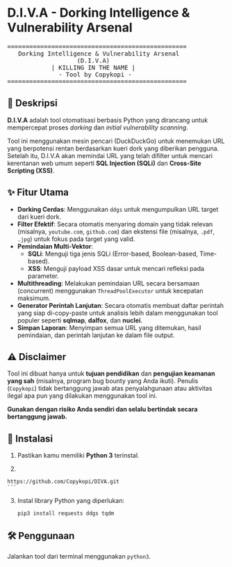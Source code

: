 # D.I.V.A - Dorking Intelligence & Vulnerability Arsenal

<pre>
=================================================
   Dorking Intelligence & Vulnerability Arsenal
                   (D.I.V.A) 
            | KILLING IN THE NAME |
              - Tool by Copykopi -
=================================================
</pre>

## 📜 Deskripsi

**D.I.V.A** adalah tool otomatisasi berbasis Python yang dirancang untuk mempercepat proses *dorking* dan *initial vulnerability scanning*.

Tool ini menggunakan mesin pencari (DuckDuckGo) untuk menemukan URL yang berpotensi rentan berdasarkan kueri dork yang diberikan pengguna. Setelah itu, D.I.V.A akan memindai URL yang telah difilter untuk mencari kerentanan web umum seperti **SQL Injection (SQLi)** dan **Cross-Site Scripting (XSS)**.

## ✨ Fitur Utama

* **Dorking Cerdas**: Menggunakan `ddgs` untuk mengumpulkan URL target dari kueri dork.
* **Filter Efektif**: Secara otomatis menyaring domain yang tidak relevan (misalnya, `youtube.com`, `github.com`) dan ekstensi file (misalnya, `.pdf`, `.jpg`) untuk fokus pada target yang valid.
* **Pemindaian Multi-Vektor**:
    * **SQLi**: Menguji tiga jenis SQLi (Error-based, Boolean-based, Time-based).
    * **XSS**: Menguji payload XSS dasar untuk mencari refleksi pada parameter.
* **Multithreading**: Melakukan pemindaian URL secara bersamaan (concurrent) menggunakan `ThreadPoolExecutor` untuk kecepatan maksimum.
* **Generator Perintah Lanjutan**: Secara otomatis membuat daftar perintah yang siap di-copy-paste untuk analisis lebih dalam menggunakan tool populer seperti **sqlmap**, **dalfox**, dan **nuclei**.
* **Simpan Laporan**: Menyimpan semua URL yang ditemukan, hasil pemindaian, dan perintah lanjutan ke dalam file output.

## ⚠️ Disclaimer

Tool ini dibuat hanya untuk **tujuan pendidikan** dan **pengujian keamanan yang sah** (misalnya, program bug bounty yang Anda ikuti). Penulis (`Copykopi`) tidak bertanggung jawab atas penyalahgunaan atau aktivitas ilegal apa pun yang dilakukan menggunakan tool ini.

**Gunakan dengan risiko Anda sendiri dan selalu bertindak secara bertanggung jawab.**

## 🚀 Instalasi

1.  Pastikan kamu memiliki **Python 3** terinstal.
2.    ```bash
    https://github.com/Copykopi/DIVA.git
    ```
3.  Instal library Python yang diperlukan:

    ```bash
    pip3 install requests ddgs tqdm
    ```

## 🛠️ Penggunaan

Jalankan tool dari terminal menggunakan `python3`.
